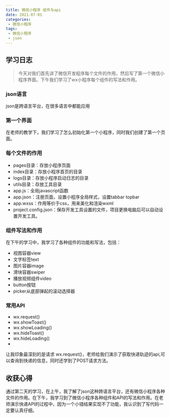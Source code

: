 ```yaml
---
title: 微信小程序 组件与api
date: 2021-07-01
categories:
 - 微信小程序
tags:
 - 微信小程序 
 - json 
---
```

## 学习日志

>今天对我们首先讲了微信开发程序每个文件的作用，然后写了第一个微信小程序界面。下午我们学习了wx小程序每个组件的写法和作用。

### json语言
json是跨语言平台，在很多语言中都能应用

### 第一个界面
在老师的教学下，我们学习了怎么初始化第一个小程序，同时我们创建了第一个页面。

### 每个文件的作用
* pages目录：存放小程序页面
* index目录：存放小程序首页的目录
* logs目录：存放小程序启动日志的目录
* utils目录：存放工具目录
* app.js：全局javascript函数
* app.json：注册页面，设置小程序全局样式，设置tabbar topbar
* app.wxss：作用等价于css，用来美化和渲染wxml
* project.config.json：保存开发工具设置的文件，项目更换电脑后可以自动设置开发工具。


### 组件写法和作用
在下午的学习中，我学习了各种组件的功能和写法，包括：

* 视图容器view
* 文字标签text
* 图片容器image
* 滑块容器swiper
* 播放视频组件video
* button按钮
* picker从底部弹起的滚动选择器


### 常用API
* wx.request()
* wx.showToast()
* wx.showLoading()
* wx.hideToast()
* wx.hideLoading()
* 
让我印象最深刻的是请求 wx.request()，老师给我们演示了获取快递轨迹的api,可以查询到快递的信息，同时还学到了POST请求方法。

## 收获心得

通过第二天的学习，在上午，我了解了json这种跨语言平台，还有微信小程序各种文件的作用。在下午，我学习到了微信小程序各种组件和API的写法和作用。在老师演示快递API的过程中，因为一个小错结果实现不了功能，我认识到了写代码一定要认真仔细。